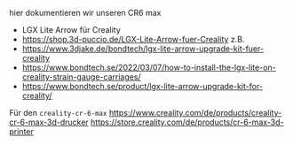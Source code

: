 hier dokumentieren wir unseren CR6 max

* LGX Lite Arrow für Creality
* https://shop.3d-puccio.de/LGX-Lite-Arrow-fuer-Creality z.B.
* https://www.3djake.de/bondtech/lgx-lite-arrow-upgrade-kit-fuer-creality
* https://www.bondtech.se/2022/03/07/how-to-install-the-lgx-lite-on-creality-strain-gauge-carriages/
* https://www.bondtech.se/product/lgx-lite-arrow-upgrade-kit-for-creality/


Für den `creality-cr-6-max`
https://www.creality.com/de/products/creality-cr-6-max-3d-drucker
https://store.creality.com/de/products/cr-6-max-3d-printer
